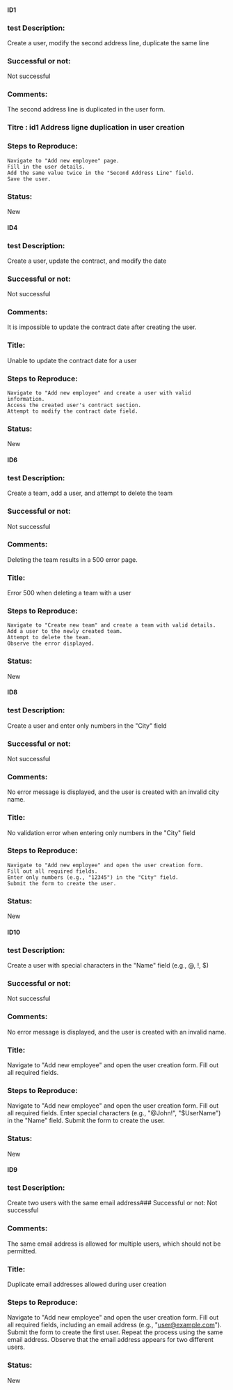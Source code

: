 #### ID1
### test Description:
Create a user, modify the second address line, duplicate the same line
### Successful or not:
Not successful
### Comments: 
The second address line is duplicated in the user form.
### Titre : id1 Address ligne duplication in user creation
### Steps to Reproduce:
    Navigate to "Add new employee" page.
    Fill in the user details.
    Add the same value twice in the "Second Address Line" field.
    Save the user.
### Status: 
New

#### ID4
### test Description:
Create a user, update the contract, and modify the date	
### Successful or not:
Not successful
### Comments: 
It is impossible to update the contract date after creating the user.
### Title:
Unable to update the contract date for a user
### Steps to Reproduce:
    Navigate to "Add new employee" and create a user with valid information.
    Access the created user's contract section.
    Attempt to modify the contract date field.
### Status: 
New

#### ID6
### test Description:
Create a team, add a user, and attempt to delete the team	
### Successful or not:
Not successful
### Comments: 
Deleting the team results in a 500 error page.
### Title: 
Error 500 when deleting a team with a user
### Steps to Reproduce:
    Navigate to "Create new team" and create a team with valid details.
    Add a user to the newly created team.
    Attempt to delete the team.
    Observe the error displayed.
### Status: 
New

#### ID8
### test Description:
Create a user and enter only numbers in the "City" field
### Successful or not:
Not successful
### Comments: 
No error message is displayed, and the user is created with an invalid city name.
### Title: 
No validation error when entering only numbers in the "City" field
### Steps to Reproduce:
    Navigate to "Add new employee" and open the user creation form.
    Fill out all required fields.
    Enter only numbers (e.g., "12345") in the "City" field.
    Submit the form to create the user.
### Status: 
New
#### ID10
### test Description:
Create a user with special characters in the "Name" field (e.g., @, !, $)
### Successful or not:
Not successful
### Comments: 
No error message is displayed, and the user is created with an invalid name.
### Title: 
Navigate to "Add new employee" and open the user creation form.
Fill out all required fields.
### Steps to Reproduce:
Navigate to "Add new employee" and open the user creation form.
Fill out all required fields.
Enter special characters (e.g., "@John!", "$UserName") in the "Name" field.
Submit the form to create the user.
### Status: 
New
#### ID9
### test Description:
Create two users with the same email address### Successful or not:
Not successful
### Comments: 
The same email address is allowed for multiple users, which should not be permitted.
### Title: 
Duplicate email addresses allowed during user creation
### Steps to Reproduce:
Navigate to "Add new employee" and open the user creation form.
Fill out all required fields, including an email address (e.g., "user@example.com").
Submit the form to create the first user.
Repeat the process using the same email address.
Observe that the email address appears for two different users.
### Status: 
New